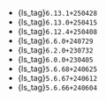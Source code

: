 - {ls_tag}`6.13.1+250428`
- {ls_tag}`6.13.0+250415`
- {ls_tag}`6.12.4+250408`
- {ls_tag}`6.6.0+240729`
- {ls_tag}`6.2.0+230732`
- {ls_tag}`6.0.0+230405`
- {ls_tag}`5.6.68+240625`
- {ls_tag}`5.6.67+240612`
- {ls_tag}`5.6.66+240604`
